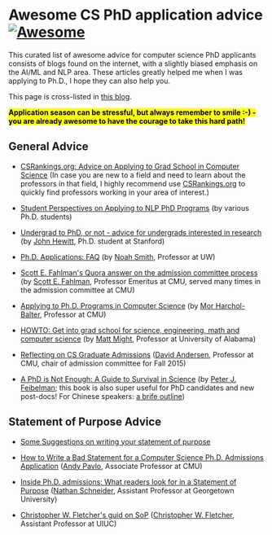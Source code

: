 # Awesome CS PhD application advice [![Awesome](https://awesome.re/badge.svg)](https://awesome.re)
This curated list of awesome advice for computer science PhD applicants consists of blogs found on the internet, with a slightly biased emphasis on the AI/ML and NLP area. These articles greatly helped me when I was applying to Ph.D., I hope they can also help you.

This page is cross-listed in [this blog](https://jedyang.com/post/list-of-awesome-cs-phd-application-advice/).

<mark>**Application season can be stressful, but always remember to smile :-) - you are already awesome to have the courage to take this hard path!**</mark>

## General Advice

- [CSRankings.org: Advice on Applying to Grad School in Computer Science](http://csrankings.org/advice.html) (In case you are new to a field and need to learn about the professors in that field, I highly recommend use [CSRankings.org](http://csrankings.org/) to quickly find professors working in your area of interest.)

- [Student Perspectives on Applying to NLP PhD Programs](https://blog.nelsonliu.me/2019/10/24/student-perspectives-on-applying-to-nlp-phd-programs/) (by various Ph.D. students)

- [Undergrad to PhD, or not - advice for undergrads interested in research](https://nlp.stanford.edu//~johnhew//undergrad-researchers.html) (by [John Hewitt](https://nlp.stanford.edu//~johnhew//), Ph.D. student at Stanford)

- [Ph.D. Applications: FAQ](https://docs.google.com/document/d/1lT-bsIP0GKfh8l5sQnM2hCzzR9prt-QLx16rimUOdIM/edit) (by [Noah Smith](https://nasmith.github.io/), Professor at UW)

- [Scott E. Fahlman's Quora answer on the admission committee process](https://www.quora.com/What-does-the-admissions-committee-process-for-graduate-school-look-like-Do-you-sit-in-a-room-and-all-discuss-the-same-candidate-at-the-same-time-or-is-it-more-of-an-individual-process-with-opinions-aggregated-at-the-end) (by [Scott E. Fahlman](http://www.cs.cmu.edu/~sef/), Professor Emeritus at CMU, served many times in the admission committee at CMU)

- [Applying to Ph.D. Programs in Computer Science](http://www.cs.cmu.edu/~harchol/gradschooltalk.pdf) (by [Mor Harchol-Balter](https://www.cs.cmu.edu/~harchol/), Professor at CMU)

- [HOWTO: Get into grad school for science, engineering, math and computer science](https://matt.might.net/articles/how-to-apply-and-get-in-to-graduate-school-in-science-mathematics-engineering-or-computer-science/) (by [Matt Might](https://matt.might.net/), Professor at University of Alabama)

- [Reflecting on CS Graduate Admissions](https://da-data.blogspot.com/2015/03/reflecting-on-cs-graduate-admissions.html) ([David Andersen](http://www.cs.cmu.edu/~dga/), Professor at CMU, chair of admission committee for Fall 2015)

- [A PhD is Not Enough: A Guide to Survival in Science](https://biomath.usu.edu/files/Peter_J._Feibelman_A_PhD_Is_Not_Enough.pdf) (by [Peter J. Feibelman](https://scholar.google.com/citations?user=SBfRqnEAAAAJ); this book is also super useful for PhD candidates and new post-docs! For Chinese speakers: [a brife outline](http://blog.sciencenet.cn/blog-71964-237087.html))

## Statement of Purpose Advice

- [Some Suggestions on writing your statement of purpose](https://www.cc.gatech.edu/fce/people/jmankoff/gradschool/sops.html)

- [How to Write a Bad Statement for a Computer Science Ph.D. Admissions Application](https://www.cs.cmu.edu/~pavlo/blog/2015/10/how-to-write-a-bad-statement-for-a-computer-science-phd-admissions-application.html) ([Andy Pavlo](https://www.cs.cmu.edu/~pavlo/), Associate Professor at CMU)

- [Inside Ph.D. admissions: What readers look for in a Statement of Purpose](https://nschneid.medium.com/inside-ph-d-admissions-what-readers-look-for-in-a-statement-of-purpose-3db4e6081f80) ([Nathan Schneider](http://people.cs.georgetown.edu/nschneid/), Assistant Professor at Georgetown University)

- [Christopher W. Fletcher's guid on SoP](http://cwfletcher.net/Pages/SoP.php) ([Christopher W. Fletcher](http://cwfletcher.net/), Assistant Professor at UIUC)
